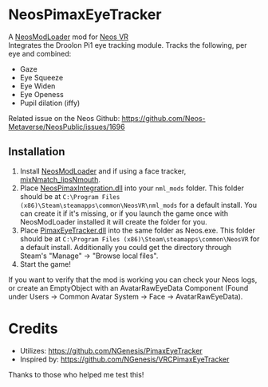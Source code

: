 # NeosPimaxEyeTracker

A [NeosModLoader](https://github.com/zkxs/NeosModLoader) mod for [Neos VR](https://neos.com/)  
Integrates the Droolon Pi1 eye tracking module. Tracks the following, per eye and combined:
- Gaze
- Eye Squeeze
- Eye Widen
- Eye Openess
- Pupil dilation (iffy)

Related issue on the Neos Github:
https://github.com/Neos-Metaverse/NeosPublic/issues/1696

## Installation
1. Install [NeosModLoader](https://github.com/zkxs/NeosModLoader) and if using a face tracker, [mixNmatch_lipsNmouth](https://github.com/dfgHiatus/mixNmatch_lipsNmouth/releases/tag/v1.0.1).
2. Place [NeosPimaxIntegration.dll](https://github.com/dfgHiatus/NeosPimaxEyeTracker/releases/tag/v1.0.0b) into your `nml_mods` folder. This folder should be at `C:\Program Files (x86)\Steam\steamapps\common\NeosVR\nml_mods` for a default install. You can create it if it's missing, or if you launch the game once with NeosModLoader installed it will create the folder for you.
3. Place [PimaxEyeTracker.dll](https://github.com/dfgHiatus/NeosPimaxEyeTracker/releases/tag/v1.0.0) into the same folder as Neos.exe. This folder should be at `C:\Program Files (x86)\Steam\steamapps\common\NeosVR` for a default install. Additionally you could get the directory through Steam's "Manage" -> "Browse local files".
4. Start the game!

If you want to verify that the mod is working you can check your Neos logs, or create an EmptyObject with an AvatarRawEyeData Component (Found under Users -> Common Avatar System -> Face -> AvatarRawEyeData).

# Credits
- Utilizes: https://github.com/NGenesis/PimaxEyeTracker
- Inspired by: https://github.com/NGenesis/VRCPimaxEyeTracker

Thanks to those who helped me test this!
